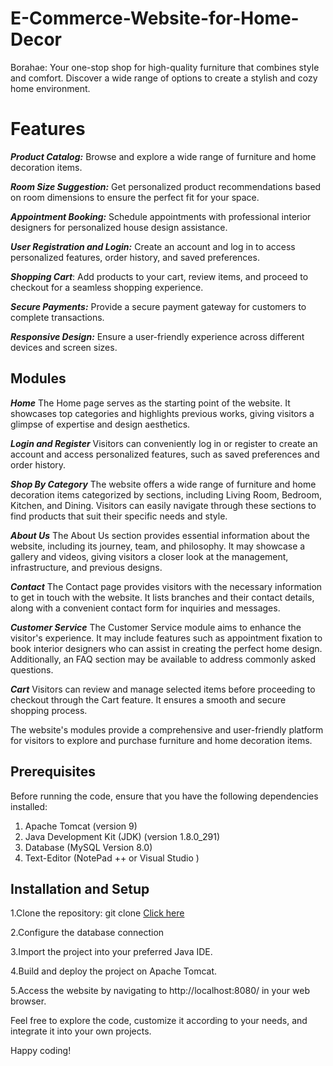 # E-Commerce-Website-for-Home-Decor
Borahae: Your one-stop shop for high-quality furniture that combines style and comfort. Discover a wide range of options to create a stylish and cozy home environment. 

# Features
***Product Catalog:*** Browse and explore a wide range of furniture and home decoration items.

***Room Size Suggestion:*** Get personalized product recommendations based on room dimensions to ensure the perfect fit for your space.

***Appointment Booking:*** Schedule appointments with professional interior designers for personalized house design assistance.

***User Registration and Login:*** Create an account and log in to access personalized features, order history, and saved preferences.

***Shopping Cart***: Add products to your cart, review items, and proceed to checkout for a seamless shopping experience.

***Secure Payments:*** Provide a secure payment gateway for customers to complete transactions.

***Responsive Design:*** Ensure a user-friendly experience across different devices and screen sizes.

## Modules
***Home***
The Home page serves as the starting point of the website. It showcases top categories and highlights previous works, giving visitors a glimpse of expertise and design aesthetics.

***Login and Register***
Visitors can conveniently log in or register to create an account and access personalized features, such as saved preferences and order history.

***Shop By Category***
The website offers a wide range of furniture and home decoration items categorized by sections, including Living Room, Bedroom, Kitchen, and Dining. Visitors can easily navigate through these sections to find products that suit their specific needs and style.

***About Us***
The About Us section provides essential information about the website, including its journey, team, and philosophy. It may showcase a gallery and videos, giving visitors a closer look at the management, infrastructure, and previous designs.

***Contact***
The Contact page provides visitors with the necessary information to get in touch with the website. It lists branches and their contact details, along with a convenient contact form for inquiries and messages.

***Customer Service***
The Customer Service module aims to enhance the visitor's experience. It may include features such as appointment fixation to book interior designers who can assist in creating the perfect home design. Additionally, an FAQ section may be available to address commonly asked questions.

***Cart***
Visitors can review and manage selected items before proceeding to checkout through the Cart feature. It ensures a smooth and secure shopping process.

The website's modules provide a comprehensive and user-friendly platform for visitors to explore and purchase furniture and home decoration items.
## Prerequisites
Before running the code, ensure that you have the following dependencies installed:
1. Apache Tomcat (version 9)
2. Java Development Kit (JDK) (version 1.8.0_291)
3. Database (MySQL Version 8.0)
4. Text-Editor (NotePad ++ or Visual Studio )

## Installation and Setup
1.Clone the repository: git clone [Click here](https://github.com/ramya-bashkaran/E-Commerce-Website-for-Home-Decor.git)

2.Configure the database connection 

3.Import the project into your preferred Java IDE.

4.Build and deploy the project on Apache Tomcat.

5.Access the website by navigating to http://localhost:8080/ in your web browser.



Feel free to explore the code, customize it according to your needs, and integrate it into your own projects. 


Happy coding!

